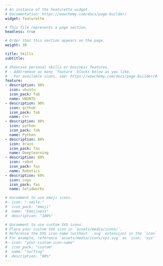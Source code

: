 ```yaml
---
# An instance of the Featurette widget.
# Documentation: https://wowchemy.com/docs/page-builder/
widget: featurette

# This file represents a page section.
headless: true

# Order that this section appears on the page.
weight: 30

title: Skills
subtitle:

# Showcase personal skills or business features.
# - Add/remove as many `feature` blocks below as you like.
# - For available icons, see: https://wowchemy.com/docs/page-builder/#icons
feature:
- description: 90%
  icon: ubuntu
  icon_pack: fab
  name: UBUNTU
- description: 90%
  icon: github
  icon_pack: fab
  name: C++
- description: 80%
  icon: python
  icon_pack: fab
  name: Python
- description: 80%
  icon: brain
  icon_pack: fas
  name: Deeplearning
- description: 80%
  icon: robot
  icon_pack: fas
  name: Robotics
- description: 60%
  icon: cogs
  icon_pack: fas
  name: Solidworks

# Uncomment to use emoji icons.
#- icon: ":smile:"
#  icon_pack: "emoji"
#  name: "Emojiness"
#  description: "100%"  

# Uncomment to use custom SVG icons.
# Place your custom SVG icon in `assets/media/icons/`.
# Reference the SVG icon name (without `.svg` extension) in the `icon` field.
# For example, reference `assets/media/icons/xyz.svg` as `icon: 'xyz'`
#- icon: "your-custom-icon-name"
#  icon_pack: "custom"
#  name: "Surfing"
#  description: "90%"
---
```

